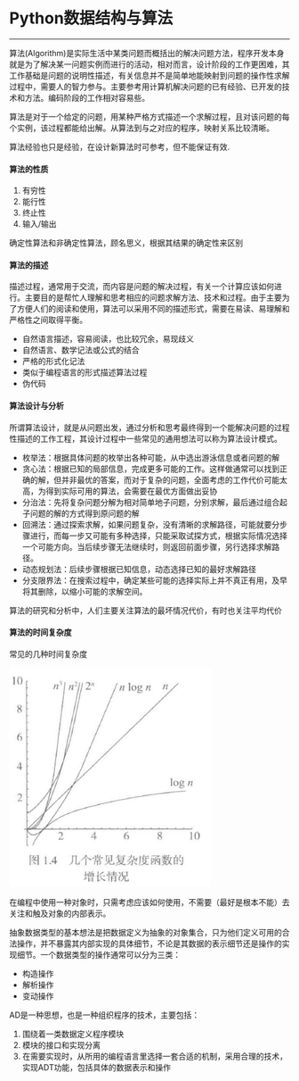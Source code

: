 # Python数据结构与算法

---

算法\(Algorithm\)是实际生活中某类问题而概括出的解决问题方法，程序开发本身就是为了解决某一问题实例而进行的活动，相对而言，设计阶段的工作更困难，其工作基础是问题的说明性描述，有关信息并不是简单地能映射到问题的操作性求解过程中，需要人的智力参与。主要参考用计算机解决问题的已有经验、已开发的技术和方法。编码阶段的工作相对容易些。

算法是对于一个给定的问题，用某种严格方式描述一个求解过程，且对该问题的每个实例，该过程都能给出解。从算法到与之对应的程序，映射关系比较清晰。

算法经验也只是经验，在设计新算法时可参考，但不能保证有效.

#### 算法的性质

1. 有穷性
2. 能行性
3. 终止性
4. 输入/输出

确定性算法和非确定性算法，顾名思义，根据其结果的确定性来区别

#### 算法的描述

描述过程，通常用于交流，而内容是问题的解决过程，有关一个计算应该如何进行。主要目的是帮忙人理解和思考相应的问题求解方法、技术和过程。由于主要为了方便人们的阅读和使用，算法可以采用不同的描述形式，需要在易读、易理解和严格性之间取得平衡。

* 自然语言描述，容易阅读，也比较冗余，易现歧义
* 自然语言、数学记法或公式的结合
* 严格的形式化记法
* 类似于编程语言的形式描述算法过程
* 伪代码

#### 算法设计与分析

所谓算法设计，就是从问题出发，通过分析和思考最终得到一个能解决问题的过程性描述的工作工程，其设计过程中一些常见的通用想法可以称为算法设计模式。

* 枚举法：根据具体问题的枚举出各种可能，从中选出游泳信息或者问题的解
* 贪心法：根据已知的局部信息，完成更多可能的工作。这样做通常可以找到正确的解，但并非最优的答案，而对于复杂的问题，全面考虑的工作代价可能太高，为得到实际可用的算法，会需要在最优方面做出妥协
* 分治法：先将复杂问题分解为相对简单地子问题，分别求解，最后通过组合起子问题的解的方式得到原问题的解
* 回溯法：通过探索求解，如果问题复杂，没有清晰的求解路径，可能就要分步骤进行，而每一步又可能有多种选择，只能采取试探方式，根据实际情况选择一个可能方向。当后续步骤无法继续时，则返回前面步骤，另行选择求解路径。
* 动态规划法：后续步骤根据已知信息，动态选择已知的最好求解路径
* 分支限界法：在搜索过程中，确定某些可能的选择实际上并不真正有用，及早将其删除，以缩小可能的求解空间。

算法的研究和分析中，人们主要关注算法的最坏情况代价，有时也关注平均代价

#### 算法的时间复杂度

常见的几种时间复杂度

![](/assets/shijianfuzadu.png)

在编程中使用一种对象时，只需考虑应该如何使用，不需要（最好是根本不能）去关注和触及对象的内部表示。

抽象数据类型的基本想法是把数据定义为抽象的对象集合，只为他们定义可用的合法操作，并不暴露其内部实现的具体细节，不论是其数据的表示细节还是操作的实现细节。一个数据类型的操作通常可以分为三类：

* 构造操作
* 解析操作
* 变动操作

AD是一种思想，也是一种组织程序的技术，主要包括：

1. 围绕着一类数据定义程序模块
2. 模块的接口和实现分离
3. 在需要实现时，从所用的编程语言里选择一套合适的机制，采用合理的技术，实现ADT功能，包括具体的数据表示和操作









